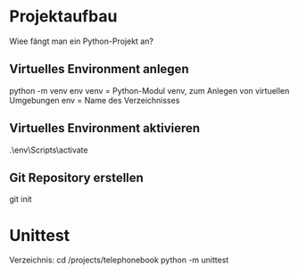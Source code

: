 # Projektaufbau
Wiee fängt man ein Python-Projekt an?

## Virtuelles Environment anlegen
python -m venv env 
venv = Python-Modul venv, zum Anlegen von virtuellen Umgebungen
env = Name des Verzeichnisses

## Virtuelles Environment aktivieren
.\env\Scripts\activate

## Git Repository erstellen
git init



# Unittest
Verzeichnis: cd /projects/telephonebook
python -m unittest